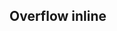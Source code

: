 ## Overflow inline


<!-- <values.overflowInline> -->
<!-- </values.overflowInline> -->

<!-- <variants.overflowInline> -->
<!-- </variants.overflowInline> -->

